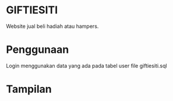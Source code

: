 # GIFTIESITI

Website jual beli hadiah atau hampers.

# Penggunaan

Login menggunakan data yang ada pada tabel user file giftiesiti.sql

# Tampilan

